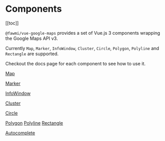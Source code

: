 # Components
[[toc]]

`@fawmi/vue-google-maps` provides a set of Vue.js 3 components wrapping the Google Maps API v3.

Currently `Map`, `Marker`, `InfoWindow`,  `Cluster`, `Circle`, `Polygon`, `Polyline` and `Rectangle` are supported.

Checkout the docs page for each component to see how to use it.

[Map](./map.md)

[Marker](./marker.md)

[InfoWindow](./info-window.md)

[Cluster](./cluster.md)

[Circle](./circle.md)

[Polygon](./polygon.md)
[Polyline](./polyline.md)
[Rectangle](./rectangle.md)

[Autocomplete](./autocomplete.md)
